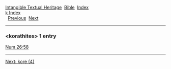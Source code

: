[Intangible Textual Heritage](../../index)  [Bible](../index) 
[Index](index)   
[k Index](_k_)  
  [Previous](c06546)  [Next](c06548) 

------------------------------------------------------------------------

### &lt;korathites&gt; 1 entry

[Num 26:58](../kjv/num026.htm#058)  

------------------------------------------------------------------------

[Next: kore (4)](c06548)
